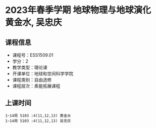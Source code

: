 # 2023年春季学期 地球物理与地球演化 黄金水, 吴忠庆






## 课程信息

- 课程号：ESS1509.01
- 学分：2
- 教学类型：理论课
- 开课单位：地球和空间科学学院
- 课程类别：自由选修
- 课程层次：素能拓展课程

## 上课时间

```
1~14周 5103 :4(11,12,13) 黄金水
1~14周 5103 :4(11,12,13) 吴忠庆
```

